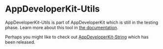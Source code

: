 # AppDeveloperKit-Utils

AppDeveloperKit-Utils is part of AppDeveloperKit which is still in the testing phase.  Learn more about this tool in [the documentation](http://appdeveloperkit.com).

Perhaps you might like to check out [AppDeveloperKit-String](https://github.com/AppDeveloperKit/AppDeveloperKit-String) which has been released.


